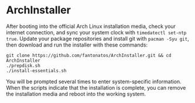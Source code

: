 # ArchInstaller

After booting into the official Arch Linux installation media, check your internet connection, and sync your system clock with `timedatectl set-ntp true`. Update your package repositories and install git with `pacman -Syu git`, then download and run the installer with these commands:

```
git clone https://github.com/fantonatos/ArchInstaller.git && cd ArchInstaller
./prepdisk.sh
./install-essentials.sh
```

You will be prompted several times to enter system-specific information. When the scripts indicate that the installation is complete, you can remove the installation media and reboot into the working system.
